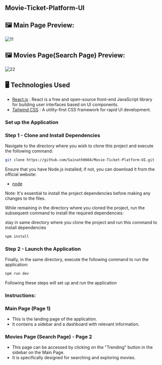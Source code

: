 ## Movie-Ticket-Platform-UI 

## 🖼️ Main Page Preview:

![11](https://github.com/Sainath0604/Movie-Ticket-Platform-UI/assets/108300703/652b1c6b-2d74-4094-b510-fab61e6a1884)

## 🖼️ Movies Page(Search Page) Preview:

![22](https://github.com/Sainath0604/Movie-Ticket-Platform-UI/assets/108300703/cc78e849-82ff-4272-a496-ee32e7b5130a)

## 🖥️ Technologies Used

- [React.js](https://react.dev) : React is a free and open-source front-end JavaScript library for building user interfaces based on UI components.
- [Tailwind CSS](https://tailwindcss.com) : A utility-first CSS framework for rapid UI development.

### Set up the Application
### Step 1 - Clone and Install Dependencies

Navigate to the directory where you wish to clone this project and execute the following command:

```bash
git clone https://github.com/Sainath0604/Movie-Ticket-Platform-UI.git
```
Ensure that you have Node.js installed; if not, you can download it from the official website:

- [node](https://nodejs.org/)


Note: It's essential to install the project dependencies before making any changes to the files.

While remaining in the directory where you cloned the project, run the subsequent command to install the required dependencies:

stay in same directory where you clone the project and run this command to install dependencies

```bash
npm install
```

### Step 2 - Launch the Application

Finally, in the same directory, execute the following command to run the application:

```bash
npm run dev
```
Following these steps will set up and run the application

### Instructions:
### Main Page (Page 1)

- This is the landing page of the application.
- It contains a sidebar and a dashboard with relevant information.
### Movies Page (Search Page) - Page 2

- This page can be accessed by clicking on the "Trending" button in the sidebar on the Main Page.
- It is specifically designed for searching and exploring movies.